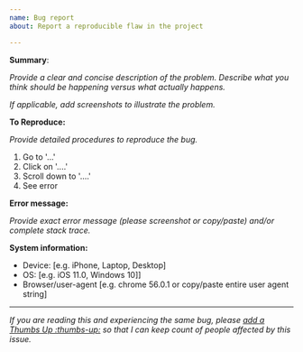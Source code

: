 ```yaml
---
name: Bug report
about: Report a reproducible flaw in the project

---
```


**Summary**: 

_Provide a clear and concise description of the problem. Describe what you think should be happening 
versus what actually happens._

_If applicable, add screenshots to illustrate the problem._

**To Reproduce:** 

_Provide detailed procedures to reproduce the bug._

1. Go to '...'
2. Click on '....'
3. Scroll down to '....'
4. See error

**Error message:**

_Provide exact error message (please screenshot or copy/paste) and/or complete stack trace._

**System information:**
 - Device: [e.g. iPhone, Laptop, Desktop]
 - OS: [e.g. iOS 11.0, Windows 10]]
 - Browser/user-agent [e.g. chrome 56.0.1 or copy/paste entire user agent string]

---

_If you are reading this and experiencing the same bug, please [add a Thumbs Up :thumbs-up:](https://blog.github.com/2016-03-10-add-reactions-to-pull-requests-issues-and-comments/) so that I can keep count of people affected by this issue._
